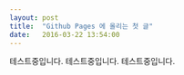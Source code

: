 ```yaml
---
layout: post
title:  "Github Pages 에 올리는 첫 글"
date:   2016-03-22 13:54:00
---
```



테스트중입니다. 테스트중입니다. 테스트중입니다. 
